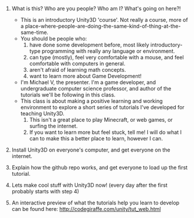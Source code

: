 1. What is this? Who are you people? Who am I? What's going on here?!
	* This is an introductory Unity3D 'course'. Not really a course, more of a place-where-people-are-doing-the-same-kind-of-thing-at-the-same-time.
	* You should be people who:
		1. have done some development before, most likely introductory-type programming with really any language or environment.
		2. can type (mostly), feel very comfortable with a mouse, and feel comfortable with computers in general.
		3. aren't afraid of learning math concepts.
		4. want to learn more about Game Development!
	* I'm Michael V, the presenter. I'm a game developer, and undergraduate computer science professor, and author of the tutorials we'll be following in this class.
	* This class is about making a positive learning and working environment to explore a short series of tutorials I've developed for teaching Unity3D.
		1. This isn't a great place to play Minecraft, or web games, or surfing the internet.
		2. If you want to learn more but feel stuck, tell me! I will do what I can to make this a better place to learn, however I can.

2. Install Unity3D on everyone's computer, and get everyone on the internet.

3. Explain how the github repo works, and get everyone to load up the first tutorial.

4. Lets make cool stuff with Unity3D now! (every day after the first probably starts with step 4)

5. An interactive preview of what the tutorials help you learn to develop can be found here: http://codegiraffe.com/unity/tut_web.html
